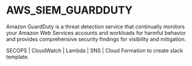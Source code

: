 # AWS_SIEM_GUARDDUTY
Amazon GuardDuty is a threat detection service that continually monitors your Amazon Web Services accounts and workloads for harmful behavior and provides comprehensive security findings for visibility and mitigation. 



SECOPS | CloudWatch | Lambda | SNS | Cloud Formation to create slack template.
